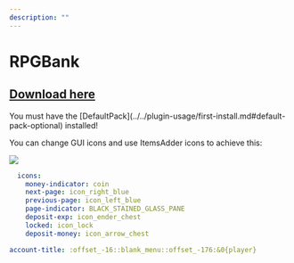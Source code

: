 ```yaml
---
description: ""
---
```


# RPGBank

## [Download here](https://www.spigotmc.org/resources/%E2%9C%85must-have%E2%9C%85-rpgbank-store-your-items-exp-and-money-using-villagers-npcs-and-custom-gui.29139/)


<Warning>
You must have the [DefaultPack](../../plugin-usage/first-install.md#default-pack-optional) installed!
</Warning>


You can change GUI icons and use ItemsAdder icons to achieve this:

![](<../../.gitbook/assets/image (110).png>)

<Tabs>
  <Tab title="config.yml">

```yaml
  icons:
    money-indicator: coin
    next-page: icon_right_blue
    previous-page: icon_left_blue
    page-indicator: BLACK_STAINED_GLASS_PANE
    deposit-exp: icon_ender_chest
    locked: icon_lock
    deposit-money: icon_arrow_chest
```

  </Tab>
  <Tab title="language file">

```yaml
account-title: :offset_-16::blank_menu::offset_-176:&0{player}
```

  </Tab>
</Tabs>